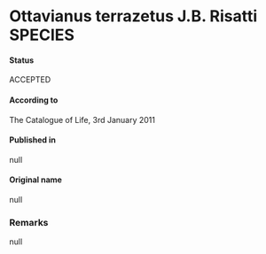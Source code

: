 Ottavianus terrazetus J.B. Risatti SPECIES
=======

#### Status
ACCEPTED

#### According to
The Catalogue of Life, 3rd January 2011

#### Published in
null

#### Original name
null

### Remarks
null